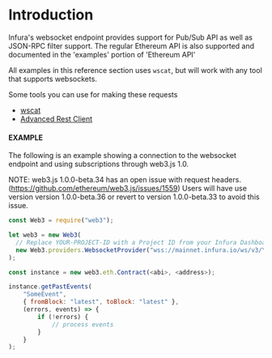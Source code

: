 # Introduction

Infura's websocket endpoint provides support for Pub/Sub API as well as JSON-RPC filter support.
The regular Ethereum API is also supported and documented in the 'examples' portion of 'Ethereum API'

All examples in this reference section uses `wscat`, but will work with any tool that supports websockets.

Some tools you can use for making these requests
- [wscat](https://github.com/websockets/wscat)
- [Advanced Rest Client](https://install.advancedrestclient.com/)

#### EXAMPLE
The following is an example showing a connection to the websocket endpoint and using subscriptions through web3.js 1.0.

NOTE: web3.js 1.0.0-beta.34 has an open issue with request headers. (https://github.com/ethereum/web3.js/issues/1559)
Users will have use version version 1.0.0-beta.36 or revert to version 1.0.0-beta.33 to avoid this issue. 

```js
const Web3 = require("web3");

let web3 = new Web3(
  // Replace YOUR-PROJECT-ID with a Project ID from your Infura Dashboard
  new Web3.providers.WebsocketProvider("wss://mainnet.infura.io/ws/v3/YOUR-PROJECT-ID")
);

const instance = new web3.eth.Contract(<abi>, <address>);

instance.getPastEvents(
    "SomeEvent",
    { fromBlock: "latest", toBlock: "latest" },
    (errors, events) => {
        if (!errors) {
            // process events
        }
    }
);
```
